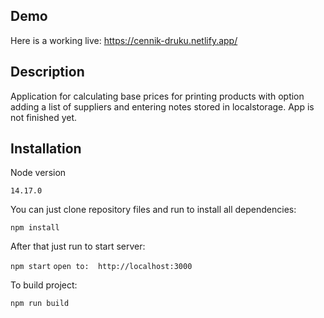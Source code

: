 ## Demo
Here is a working live: https://cennik-druku.netlify.app/

## Description
Application for calculating base prices for printing products with option
adding a list of suppliers and entering notes stored in localstorage.
App is not finished yet.

## Installation

Node version

`14.17.0`

You can just clone repository files and run to install all dependencies:

`npm install`

After that just run to start server:

`npm start`
`open to:  http://localhost:3000`

To build project:

`npm run build`


